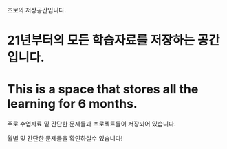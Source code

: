 초보의 저장공간입니다.

# 21년부터의 모든 학습자료를 저장하는 공간입니다.

# This is a space that stores all the learning for 6 months.


주로 수업자료 밑 간단한 문제들과 프로젝트들이 저장되어 있습니다.

월별 및 간단한 문제들을 확인하실수 있습니다!

